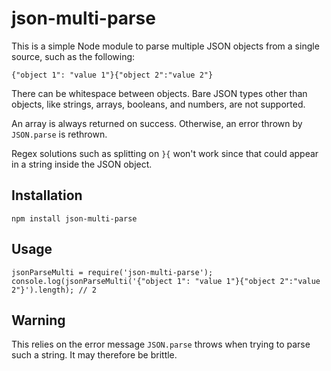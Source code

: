 json-multi-parse
================

This is a simple Node module to parse multiple JSON objects from a single
source, such as the following:

    {"object 1": "value 1"}{"object 2":"value 2"}

There can be whitespace between objects.
Bare JSON types other than objects, like strings, arrays, booleans, and numbers, are not supported.

An array is always returned on success.
Otherwise, an error thrown by `JSON.parse` is rethrown.

Regex solutions such as splitting on `}{` won't work since that could appear in
a string inside the JSON object.

Installation
------------

    npm install json-multi-parse

Usage
-----

    jsonParseMulti = require('json-multi-parse');
    console.log(jsonParseMulti('{"object 1": "value 1"}{"object 2":"value 2"}').length); // 2

Warning
-------

This relies on the error message `JSON.parse` throws when trying to parse such a
string. It may therefore be brittle.
